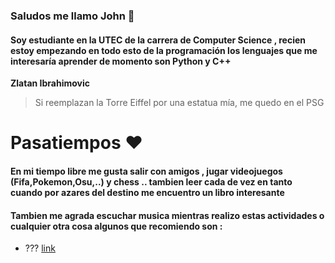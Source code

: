 ### Saludos me llamo John 👋

#### Soy estudiante en la UTEC de la carrera de Computer Science , recien estoy empezando en todo esto de la programación los lenguajes que me interesaría aprender de momento son Python y C++ 

**Zlatan Ibrahimovic** 

> Si reemplazan la Torre Eiffel por una estatua mía, me quedo en el PSG

# Pasatiempos ❤️

####  En mi tiempo libre me gusta salir con amigos , jugar videojuegos (Fifa,Pokemon,Osu,..) y chess .. tambien leer cada de vez en tanto cuando por azares del destino me encuentro un libro interesante 

####  Tambien me agrada escuchar musica mientras realizo estas actividades o cualquier otra cosa algunos que recomiendo son :

- ??? <a href="https://www.youtube.com/watch?v=dQw4w9WgXcQ">link</a>











<!--
**JohnMonroy/JohnMonroy** is a ✨ _special_ ✨ repository because its `README.md` (this file) appears on your GitHub profile.

Here are some ideas to get you started:

- 🔭 I’m currently working on ...
- 🌱 I’m currently learning ...
- 👯 I’m looking to collaborate on ...
- 🤔 I’m looking for help with ...
- 💬 Ask me about ...
- 📫 How to reach me: ...
- 😄 Pronouns: ...
- ⚡ Fun fact: ...
-->

